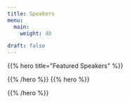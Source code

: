 ```yaml
---
title: Speakers
menu:
  main:
    weight: 40

draft: false
---
```

{{% hero title="Featured Speakers" %}}

{{% /hero %}}
{{% hero %}}
<!-- TODO: filter and search -->
{{% /hero %}}


